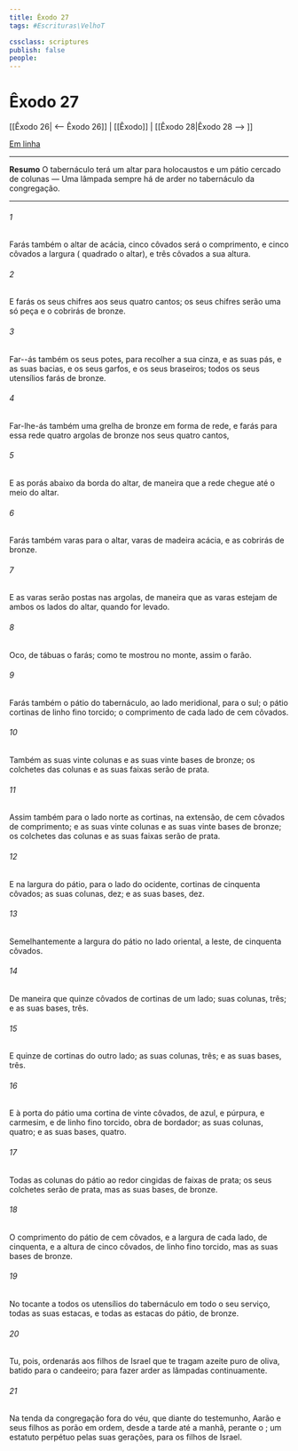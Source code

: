 ```yaml
---
title: Êxodo 27
tags: #Escrituras\VelhoT

cssclass: scriptures
publish: false
people:
---
```


# Êxodo 27
[[Êxodo 26| <-- Êxodo 26]] | [[Êxodo]] | [[Êxodo 28|Êxodo 28 --> ]]

[Em linha](https://churchofjesuschrist.org/study/scriptures/ot/ex/27?lang=por)

---
__Resumo__
O tabernáculo terá um altar para holocaustos e um pátio cercado de colunas — Uma lâmpada sempre há de arder no tabernáculo da congregação.

---
###### 1 
Farás também o altar  de acácia, cinco côvados será o comprimento, e cinco côvados a largura ( quadrado o altar), e três côvados a sua altura.

###### 2 
E farás os seus chifres aos seus quatro cantos; os seus chifres serão uma só peça  e o cobrirás de bronze.

###### 3 
Far--ás também os seus potes, para recolher a sua cinza, e as suas pás, e as suas bacias, e os seus garfos, e os seus braseiros; todos os seus utensílios farás de bronze.

###### 4 
Far-lhe-ás também uma grelha de bronze em forma de rede, e farás para essa rede quatro argolas de bronze nos seus quatro cantos,

###### 5 
E as porás abaixo da borda do altar, de maneira que a rede chegue até o meio do altar.

###### 6 
Farás também varas para o altar, varas de madeira  acácia, e as cobrirás de bronze.

###### 7 
E as varas serão postas nas argolas, de maneira que as varas estejam de ambos os lados do altar, quando for levado.

###### 8 
Oco, de tábuas o farás; como  te mostrou no monte, assim o farão.

###### 9 
Farás também o pátio do tabernáculo, ao lado meridional, para o sul; o pátio  cortinas de linho fino torcido; o comprimento de cada lado  de cem côvados.

###### 10 
Também as suas vinte colunas e as suas vinte bases  de bronze; os colchetes das colunas e as suas faixas serão de prata.

###### 11 
Assim também para o lado norte as cortinas, na extensão,  de cem côvados de comprimento; e as suas vinte colunas e as suas vinte bases  de bronze; os colchetes das colunas e as suas faixas serão de prata.

###### 12 
E na largura do pátio, para o lado do ocidente,  cortinas de cinquenta côvados; as suas colunas, dez; e as suas bases, dez.

###### 13 
Semelhantemente a largura do pátio no lado oriental, a leste,  de cinquenta côvados.

###### 14 
De maneira que  quinze côvados de cortinas de um lado; suas colunas, três; e as suas bases, três.

###### 15 
E quinze  de cortinas do outro lado; as suas colunas, três; e as suas bases, três.

###### 16 
E à porta do pátio  uma cortina de vinte côvados, de azul, e púrpura, e carmesim, e de linho fino torcido, obra de bordador; as suas colunas, quatro; e as suas bases, quatro.

###### 17 
Todas as colunas do pátio ao redor  cingidas de faixas de prata; os seus colchetes serão de prata, mas as suas bases, de bronze.

###### 18 
O comprimento do pátio  de cem côvados, e a largura de cada lado, de cinquenta, e a altura de cinco côvados, de linho fino torcido, mas as suas bases  de bronze.

###### 19 
No tocante a todos os utensílios do tabernáculo em todo o seu serviço,  todas as suas estacas, e todas as estacas do pátio,  de bronze.

###### 20 
Tu, pois, ordenarás aos filhos de Israel que te tragam azeite puro de oliva, batido para o candeeiro; para fazer arder as lâmpadas continuamente.

###### 21 
Na tenda da congregação fora do véu, que  diante do testemunho, Aarão e seus filhos as porão em ordem, desde a tarde até a manhã, perante o ; um estatuto perpétuo  pelas suas gerações, para os filhos de Israel.

